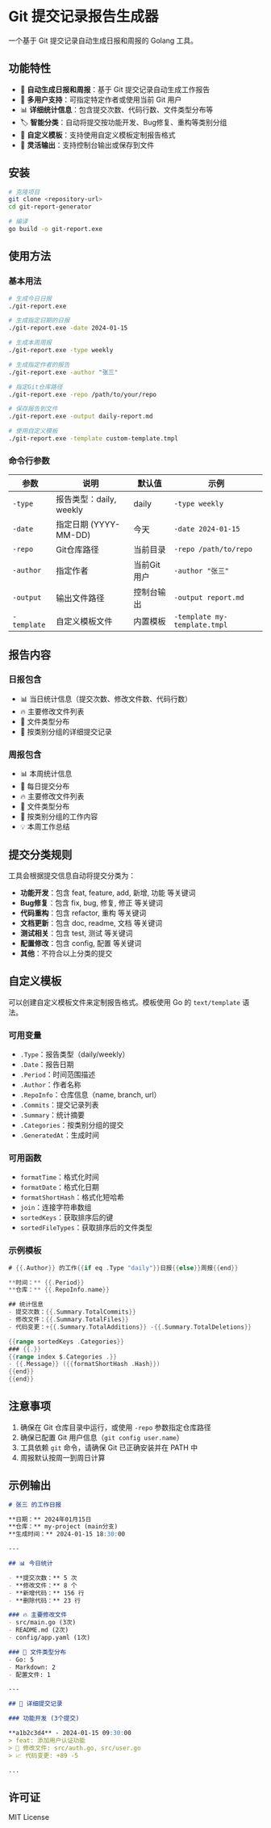 # Git 提交记录报告生成器

一个基于 Git 提交记录自动生成日报和周报的 Golang 工具。

## 功能特性

- 📅 **自动生成日报和周报**：基于 Git 提交记录自动生成工作报告
- 👤 **多用户支持**：可指定特定作者或使用当前 Git 用户
- 📊 **详细统计信息**：包含提交次数、代码行数、文件类型分布等
- 🏷️ **智能分类**：自动将提交按功能开发、Bug修复、重构等类别分组
- 🎨 **自定义模板**：支持使用自定义模板定制报告格式
- 💾 **灵活输出**：支持控制台输出或保存到文件

## 安装

```bash
# 克隆项目
git clone <repository-url>
cd git-report-generator

# 编译
go build -o git-report.exe
```

## 使用方法

### 基本用法

```bash
# 生成今日日报
./git-report.exe

# 生成指定日期的日报
./git-report.exe -date 2024-01-15

# 生成本周周报
./git-report.exe -type weekly

# 生成指定作者的报告
./git-report.exe -author "张三"

# 指定Git仓库路径
./git-report.exe -repo /path/to/your/repo

# 保存报告到文件
./git-report.exe -output daily-report.md

# 使用自定义模板
./git-report.exe -template custom-template.tmpl
```

### 命令行参数

| 参数 | 说明 | 默认值 | 示例 |
|------|------|--------|---------|
| `-type` | 报告类型：daily, weekly | daily | `-type weekly` |
| `-date` | 指定日期 (YYYY-MM-DD) | 今天 | `-date 2024-01-15` |
| `-repo` | Git仓库路径 | 当前目录 | `-repo /path/to/repo` |
| `-author` | 指定作者 | 当前Git用户 | `-author "张三"` |
| `-output` | 输出文件路径 | 控制台输出 | `-output report.md` |
| `-template` | 自定义模板文件 | 内置模板 | `-template my-template.tmpl` |

## 报告内容

### 日报包含
- 📊 当日统计信息（提交次数、修改文件数、代码行数）
- 🔥 主要修改文件列表
- 📁 文件类型分布
- 📝 按类别分组的详细提交记录

### 周报包含
- 📊 本周统计信息
- 📅 每日提交分布
- 🔥 主要修改文件列表
- 📁 文件类型分布
- 📝 按类别分组的工作内容
- 💡 本周工作总结

## 提交分类规则

工具会根据提交信息自动将提交分类为：

- **功能开发**：包含 feat, feature, add, 新增, 功能 等关键词
- **Bug修复**：包含 fix, bug, 修复, 修正 等关键词
- **代码重构**：包含 refactor, 重构 等关键词
- **文档更新**：包含 doc, readme, 文档 等关键词
- **测试相关**：包含 test, 测试 等关键词
- **配置修改**：包含 config, 配置 等关键词
- **其他**：不符合以上分类的提交

## 自定义模板

可以创建自定义模板文件来定制报告格式。模板使用 Go 的 `text/template` 语法。

### 可用变量

- `.Type`：报告类型（daily/weekly）
- `.Date`：报告日期
- `.Period`：时间范围描述
- `.Author`：作者名称
- `.RepoInfo`：仓库信息（name, branch, url）
- `.Commits`：提交记录列表
- `.Summary`：统计摘要
- `.Categories`：按类别分组的提交
- `.GeneratedAt`：生成时间

### 可用函数

- `formatTime`：格式化时间
- `formatDate`：格式化日期
- `formatShortHash`：格式化短哈希
- `join`：连接字符串数组
- `sortedKeys`：获取排序后的键
- `sortedFileTypes`：获取排序后的文件类型

### 示例模板

```go
# {{.Author}} 的工作{{if eq .Type "daily"}}日报{{else}}周报{{end}}

**时间：** {{.Period}}
**仓库：** {{.RepoInfo.name}}

## 统计信息
- 提交次数：{{.Summary.TotalCommits}}
- 修改文件：{{.Summary.TotalFiles}}
- 代码变更：+{{.Summary.TotalAdditions}} -{{.Summary.TotalDeletions}}

{{range sortedKeys .Categories}}
### {{.}}
{{range index $.Categories .}}
- {{.Message}} ({{formatShortHash .Hash}})
{{end}}
{{end}}
```

## 注意事项

1. 确保在 Git 仓库目录中运行，或使用 `-repo` 参数指定仓库路径
2. 确保已配置 Git 用户信息（`git config user.name`）
3. 工具依赖 `git` 命令，请确保 Git 已正确安装并在 PATH 中
4. 周报默认按周一到周日计算

## 示例输出

```markdown
# 张三 的工作日报

**日期：** 2024年01月15日
**仓库：** my-project (main分支)
**生成时间：** 2024-01-15 18:30:00

---

## 📊 今日统计

- **提交次数：** 5 次
- **修改文件：** 8 个
- **新增代码：** 156 行
- **删除代码：** 23 行

### 🔥 主要修改文件
- src/main.go (3次)
- README.md (2次)
- config/app.yaml (1次)

### 📁 文件类型分布
- Go: 5
- Markdown: 2
- 配置文件: 1

---

## 📝 详细提交记录

### 功能开发 (3个提交)

**a1b2c3d4** - 2024-01-15 09:30:00
> feat: 添加用户认证功能
> 📁 修改文件: src/auth.go, src/user.go
> 📈 代码变更: +89 -5

...
```

## 许可证

MIT License